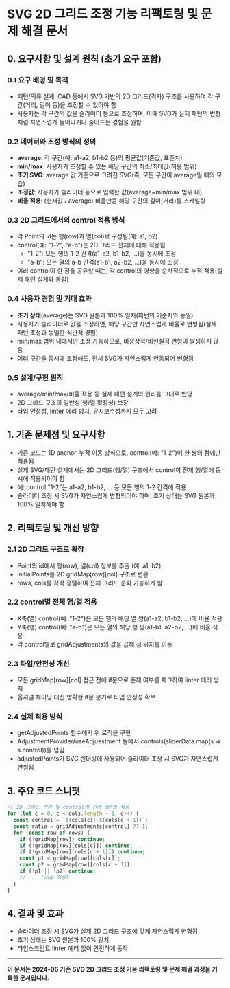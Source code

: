 # SVG 2D 그리드 조정 기능 리팩토링 및 문제 해결 문서

## 0. 요구사항 및 설계 원칙 (초기 요구 포함)

### 0.1 요구 배경 및 목적

- 패턴/의류 설계, CAD 등에서 SVG 기반의 2D 그리드(격자) 구조를 사용하여 각 구간(거리, 길이 등)을 조정할 수 있어야 함
- 사용자는 각 구간의 값을 슬라이더 등으로 조정하며, 이때 SVG가 실제 패턴의 변형처럼 자연스럽게 늘어나거나 줄어드는 경험을 원함

### 0.2 데이터와 조정 방식의 정의

- **average**: 각 구간(예: a1-a2, b1-b2 등)의 평균값(기준값, 표준치)
- **min/max**: 사용자가 조정할 수 있는 해당 구간의 최소/최대값(허용 범위)
- **초기 SVG**: average 값 기준으로 그려진 SVG(즉, 모든 구간이 average일 때의 모습)
- **조정값**: 사용자가 슬라이더 등으로 입력한 값(average~min/max 범위 내)
- **비율 적용**: (현재값 / average) 비율만큼 해당 구간의 길이(거리)를 스케일링

### 0.3 2D 그리드에서의 control 적용 방식

- 각 Point의 id는 행(row)과 열(col)로 구성됨(예: a1, b2)
- control(예: "1-2", "a-b")는 2D 그리드 전체에 대해 적용됨
  - "1-2": 모든 행의 1-2 간격(a1-a2, b1-b2, ...)을 동시에 조정
  - "a-b": 모든 열의 a-b 간격(a1-b1, a2-b2, ...)을 동시에 조정
- 여러 control이 한 점을 공유할 때는, 각 control의 영향을 순차적으로 누적 적용(실제 패턴 설계와 동일)

### 0.4 사용자 경험 및 기대 효과

- **초기 상태**(average)는 SVG 원본과 100% 일치(패턴의 기준치와 동일)
- 사용자가 슬라이더로 값을 조정하면, 해당 구간만 자연스럽게 비율로 변형됨(실제 패턴 조정과 동일한 직관적 경험)
- min/max 범위 내에서만 조정 가능하므로, 비정상적/비현실적 변형이 발생하지 않음
- 여러 구간을 동시에 조정해도, 전체 SVG가 자연스럽게 연동되어 변형됨

### 0.5 설계/구현 원칙

- average/min/max/비율 적용 등 실제 패턴 설계의 원리를 그대로 반영
- 2D 그리드 구조의 일반성(행/열 확장성) 보장
- 타입 안정성, linter 에러 방지, 유지보수성까지 모두 고려

## 1. 기존 문제점 및 요구사항

- 기존 코드는 1D anchor-누적 이동 방식으로, control(예: "1-2")이 한 쌍의 점에만 적용됨
- 실제 SVG/패턴 설계에서는 2D 그리드(행/열) 구조에서 control이 전체 행/열에 동시에 적용되어야 함
- 예: control "1-2"는 a1-a2, b1-b2, ... 등 모든 행의 1-2 간격에 적용
- 슬라이더 조정 시 SVG가 자연스럽게 변형되어야 하며, 초기 상태는 SVG 원본과 100% 일치해야 함

## 2. 리팩토링 및 개선 방향

### 2.1 2D 그리드 구조로 확장

- Point의 id에서 행(row), 열(col) 정보를 추출 (예: a1, b2)
- initialPoints를 2D gridMap[row][col] 구조로 변환
- rows, cols를 각각 정렬하여 전체 그리드 순회 가능하게 함

### 2.2 control별 전체 행/열 적용

- X축(열) control(예: "1-2")은 모든 행의 해당 열 쌍(a1-a2, b1-b2, ...)에 비율 적용
- Y축(행) control(예: "a-b")은 모든 열의 해당 행 쌍(a1-b1, a2-b2, ...)에 비율 적용
- 각 control별로 gridAdjustments의 값을 곱해 점 위치를 이동

### 2.3 타입/안전성 개선

- 모든 gridMap[row][col] 접근 전에 if문으로 존재 여부를 체크하여 linter 에러 방지
- 옵셔널 체이닝 대신 명확한 if문 분기로 타입 안정성 확보

### 2.4 실제 적용 방식

- getAdjustedPoints 함수에서 위 로직을 구현
- AdjustmentProvider/useAdjuestment 등에서 controls(sliderData.map(s => s.control))를 넘김
- adjustedPoints가 SVG 렌더링에 사용되어 슬라이더 조정 시 SVG가 자연스럽게 변형됨

## 3. 주요 코드 스니펫

```typescript
// 2D 그리드 변환 및 control별 전체 행/열 적용
for (let c = 0; c < cols.length - 1; c++) {
  const control = `${cols[c]}-${cols[c + 1]}`;
  const ratio = gridAdjustments[control] ?? 1;
  for (const row of rows) {
    if (!gridMap[row]) continue;
    if (!gridMap[row][cols[c]]) continue;
    if (!gridMap[row][cols[c + 1]]) continue;
    const p1 = gridMap[row][cols[c]];
    const p2 = gridMap[row][cols[c + 1]];
    if (!p1 || !p2) continue;
    // ... (비율 적용)
  }
}
```

## 4. 결과 및 효과

- 슬라이더 조정 시 SVG가 실제 2D 그리드 구조에 맞게 자연스럽게 변형됨
- 초기 상태는 SVG 원본과 100% 일치
- 타입스크립트 linter 에러 없이 안전하게 동작

---

**이 문서는 2024-06 기준 SVG 2D 그리드 조정 기능 리팩토링 및 문제 해결 과정을 기록한 문서입니다.**
